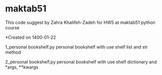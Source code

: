 # maktab51
This code suggest by Zahra Khalifeh-Zadeh for HW5 at maktab51 python course

*Created on 1400-01-22

1_personal bookshelf.py
personal bookshelf with use shelf  list  and str method

2_personal bookshelf.py
personal bookshelf with use shelf dictionary and  *args, **kwargs

